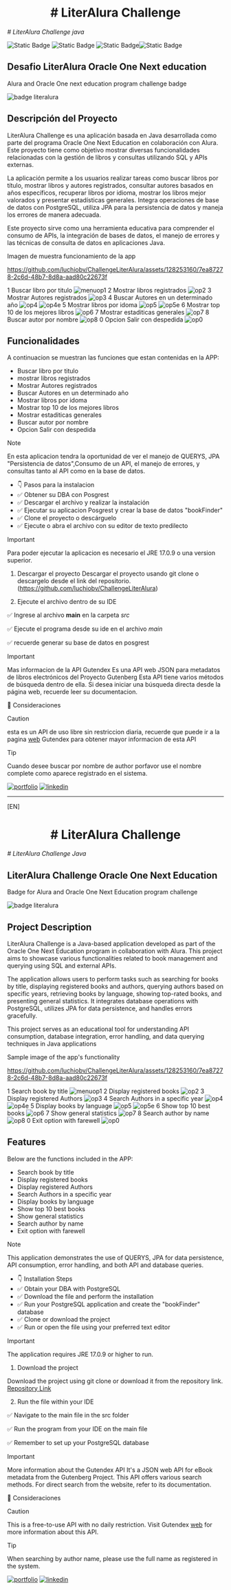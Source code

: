 <h1 align="center"> # LiterAlura Challenge </h1>
<em> # LiterAlura Challenge java </em>

![Static Badge](https://img.shields.io/badge/Technology-java-spring) ![Static Badge](https://img.shields.io/badge/Technology-git-hub) ![Static Badge](https://img.shields.io/badge/Technology-spring-api)![Static Badge](https://img.shields.io/badge/DBA-SQL-3?style=flat&logo=SQL&logoColor=gold&color=%23B79623)



<h2> Desafio LiterAlura Oracle One Next education </h2>


<p> Alura and Oracle One next education program challenge badge  </p>


![badge literalura](https://github.com/luchiobv/ChallengeLiterAlura/assets/128253160/60fadf2c-3249-4657-9721-27b06460e60e)

## Descripción del Proyecto
LiterAlura Challenge es una aplicación basada en Java desarrollada como parte del programa Oracle One Next Education en colaboración con Alura. Este proyecto tiene como objetivo mostrar diversas funcionalidades relacionadas con la gestión de libros y consultas utilizando SQL y APIs externas.

La aplicación permite a los usuarios realizar tareas como buscar libros por título, mostrar libros y autores registrados, consultar autores basados en años específicos, recuperar libros por idioma, mostrar los libros mejor valorados y presentar estadísticas generales. Integra operaciones de base de datos con PostgreSQL, utiliza JPA para la persistencia de datos y maneja los errores de manera adecuada.

Este proyecto sirve como una herramienta educativa para comprender el consumo de APIs, la integración de bases de datos, el manejo de errores y las técnicas de consulta de datos en aplicaciones Java.


<p> Imagen de muestra funcionamiento de la app  </p>


https://github.com/luchiobv/ChallengeLiterAlura/assets/128253160/7ea87278-2c6d-48b7-8d8a-aad80c22673f

1  Buscar libro por titulo
![menuop1](https://github.com/luchiobv/ChallengeLiterAlura/assets/128253160/3550a07f-5705-4e8c-bef2-d8a38ff0828b)
2 Mostrar libros registrados
![op2](https://github.com/luchiobv/ChallengeLiterAlura/assets/128253160/6c177cbd-7dac-468e-8ea8-95d7fcd76391)
3 Mostrar Autores registrados
![op3](https://github.com/luchiobv/ChallengeLiterAlura/assets/128253160/e0f0cb47-9cfa-40f9-ba35-f6c22110084f)
4 Buscar Autores en un determinado año
![op4](https://github.com/luchiobv/ChallengeLiterAlura/assets/128253160/24624801-eec7-4bfd-bccb-1197a87b98e5)
![op4e](https://github.com/luchiobv/ChallengeLiterAlura/assets/128253160/5bacaaa6-eba8-47da-9292-f4bd444f2230)
5 Mostrar libros por idoma
![op5](https://github.com/luchiobv/ChallengeLiterAlura/assets/128253160/e0bf069e-2568-456c-96d5-fbd51b8ebdb8)
![op5e](https://github.com/luchiobv/ChallengeLiterAlura/assets/128253160/0c609525-6ba6-4abe-9c0b-576e5beb513c)
6 Mostrar top 10 de los mejores libros
![op6](https://github.com/luchiobv/ChallengeLiterAlura/assets/128253160/f344e4ef-8dc1-4067-aa77-b55944f53a58)
7 Mostrar estaditicas generales
![op7](https://github.com/luchiobv/ChallengeLiterAlura/assets/128253160/bff7046e-5a7b-4cbb-a83a-c8e3d1b9928b)
8 Buscar autor por nombre
![op8](https://github.com/luchiobv/ChallengeLiterAlura/assets/128253160/32815a6d-6f35-48cc-b710-75521e5dcf0d)
0 Opcion Salir con despedida
![op0](https://github.com/luchiobv/ChallengeLiterAlura/assets/128253160/a6aff6e9-2330-4884-afa7-b223c497f33b)




  
## Funcionalidades

A continuacion se muestran las funciones que estan contenidas en la APP:

- Buscar libro por titulo
- mostrar libros registrados
- Mostrar Autores registrados
- Buscar Autores en un determinado año
- Mostrar libros por idoma
- Mostrar top 10 de los mejores libros
- Mostrar estaditicas generales
- Buscar autor por nombre
- Opcion Salir con despedida


> [!NOTE]
> En esta aplicacion tendra la oportunidad de ver  el manejo de QUERYS, JPA "Persistencia de datos",Consumo de un API, el manejo de errores, y consultas tanto al API como en la base de datos.

- 👇 Pasos para la instalacion
- ✅ Obtener su DBA con Posgrest
- ✅ Descargar el archivo y realizar la instalación 
- ✅ Ejecutar su aplicacion Posgrest y crear la base de datos "bookFinder"
- ✅ Clone el proyecto o descárguelo 
- ✅ Ejecute o abra el archivo con su editor de texto predilecto 



> [!IMPORTANT]
> Para poder ejecutar la aplicacion es necesario el JRE 17.0.9 o una version superior.


1. Descargar el proyecto
   Descargar el proyecto usando git clone  o descargelo desde el link del repositorio.
   (https://github.com/luchiobv/ChallengeLiterAlura) 


 2. Ejecute el archivo dentro de su IDE
    
✅ Ingrese al archivo **main** en la carpeta _src_

✅ Ejecute el programa desde su ide en el archivo _main_

✅ recuerde  generar su base de datos en posgrest 



> [!IMPORTANT]
> Mas informacion de la API Gutendex
> Es una API web JSON para metadatos de libros electrónicos del Proyecto Gutenberg
> Esta API tiene varios métodos de búsqueda dentro de ella. Si desea iniciar una búsqueda directa desde la página web, recuerde leer su documentacion.

👀 Consideraciones

> [!CAUTION]
> esta es un API de uso  libre  sin restriccion diaria, recuerde que puede ir  a la pagina [web](https://gutendex.com/) Gutendex para obtener mayor informacion de esta API


> [!TIP]
> Cuando desee buscar por nombre de author porfavor use el nombre complete como aparece registrado en el sistema.



[![portfolio](https://img.shields.io/badge/my_portfolio-000?style=for-the-badge&logo=ko-fi&logoColor=white)](https://github.com/luchiobv)
[![linkedin](https://img.shields.io/badge/linkedin-0A66C2?style=for-the-badge&logo=linkedin&logoColor=white)](www.linkedin.com/in/luisalbertobaquero-vallejo)

------------------------------------------------------------------------------

[EN]

<h1 align="center"> # LiterAlura Challenge </h1>
<em> # LiterAlura Challenge Java </em>
 
 
 
<h2> LiterAlura Challenge Oracle One Next Education </h2>

<p> Badge for Alura and Oracle One Next Education program challenge </p>

![badge literalura](https://github.com/luchiobv/ChallengeLiterAlura/assets/128253160/60fadf2c-3249-4657-9721-27b06460e60e)

## Project Description
LiterAlura Challenge is a Java-based application developed as part of the Oracle One Next Education program in collaboration with Alura. This project aims to showcase various functionalities related to book management and querying using SQL and external APIs.

The application allows users to perform tasks such as searching for books by title, displaying registered books and authors, querying authors based on specific years, retrieving books by language, showing top-rated books, and presenting general statistics. It integrates database operations with PostgreSQL, utilizes JPA for data persistence, and handles errors gracefully.

This project serves as an educational tool for understanding API consumption, database integration, error handling, and data querying techniques in Java applications

<p> Sample image of the app's functionality </p>

https://github.com/luchiobv/ChallengeLiterAlura/assets/128253160/7ea87278-2c6d-48b7-8d8a-aad80c22673f

1  Search book by title
![menuop1](https://github.com/luchiobv/ChallengeLiterAlura/assets/128253160/3550a07f-5705-4e8c-bef2-d8a38ff0828b)
2 Display registered books
![op2](https://github.com/luchiobv/ChallengeLiterAlura/assets/128253160/6c177cbd-7dac-468e-8ea8-95d7fcd76391)
3 Display registered Authors
![op3](https://github.com/luchiobv/ChallengeLiterAlura/assets/128253160/e0f0cb47-9cfa-40f9-ba35-f6c22110084f)
4 Search Authors in a specific year
![op4](https://github.com/luchiobv/ChallengeLiterAlura/assets/128253160/24624801-eec7-4bfd-bccb-1197a87b98e5)
![op4e](https://github.com/luchiobv/ChallengeLiterAlura/assets/128253160/5bacaaa6-eba8-47da-9292-f4bd444f2230)
5 Display books by language
![op5](https://github.com/luchiobv/ChallengeLiterAlura/assets/128253160/e0bf069e-2568-456c-96d5-fbd51b8ebdb8)
![op5e](https://github.com/luchiobv/ChallengeLiterAlura/assets/128253160/0c609525-6ba6-4abe-9c0b-576e5beb513c)
6 Show top 10 best books
![op6](https://github.com/luchiobv/ChallengeLiterAlura/assets/128253160/f344e4ef-8dc1-4067-aa77-b55944f53a58)
7 Show general statistics
![op7](https://github.com/luchiobv/ChallengeLiterAlura/assets/128253160/bff7046e-5a7b-4cbb-a83a-c8e3d1b9928b)
8 Search author by name
![op8](https://github.com/luchiobv/ChallengeLiterAlura/assets/128253160/32815a6d-6f35-48cc-b710-75521e5dcf0d)
0 Exit option with farewell
![op0](https://github.com/luchiobv/ChallengeLiterAlura/assets/128253160/a6aff6e9-2330-4884-afa7-b223c497f33b)


## Features
Below are the functions included in the APP:

- Search book by title
- Display registered books
- Display registered Authors
- Search Authors in a specific year
- Display books by language
- Show top 10 best books
- Show general statistics
- Search author by name
- Exit option with farewell

> [!NOTE]
> This application demonstrates the use of QUERYS, JPA for data persistence, API consumption, error handling, and both API and database queries.

- 👇 Installation Steps
- ✅ Obtain your DBA with PostgreSQL
- ✅ Download the file and perform the installation
- ✅ Run your PostgreSQL application and create the "bookFinder" database
- ✅ Clone or download the project
- ✅ Run or open the file using your preferred text editor

 > [!IMPORTANT]
 > The application requires JRE 17.0.9 or higher to run.

 1. Download the project

Download the project using git clone or download it from the repository link.
[Repository Link](https://github.com/luchiobv/ChallengeLiterAlura) 

2. Run the file within your IDE

✅ Navigate to the main file in the src folder

✅ Run the program from your IDE on the main file

✅ Remember to set up your PostgreSQL database

 > [!IMPORTANT]
 > More information about the Gutendex API It's a JSON web API for eBook metadata from the Gutenberg Project. This API offers various search methods. For direct search from the website, refer to its documentation.

👀 Consideraciones

> [!CAUTION]
> This is a free-to-use API with no daily restriction. Visit Gutendex [web](https://gutendex.com/) for more information about this API.


> [!TIP]
> When searching by author name, please use the full name as registered in the system.


[![portfolio](https://img.shields.io/badge/my_portfolio-000?style=for-the-badge&logo=ko-fi&logoColor=white)](https://github.com/luchiobv)
[![linkedin](https://img.shields.io/badge/linkedin-0A66C2?style=for-the-badge&logo=linkedin&logoColor=white)](www.linkedin.com/in/luisalbertobaquero-vallejo)
